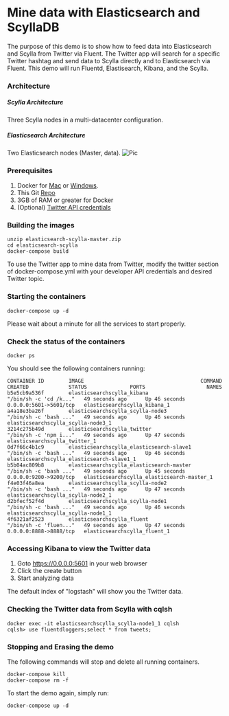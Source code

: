 # Mine data with Elasticsearch and ScyllaDB
<p align=center>

The purpose of this demo is to show how to feed data into Elasticsearch and Scylla from Twitter via Fluent. The Twitter app will search for a specific Twitter hashtag and send data to Scylla directly and to Elasticsearch via Fluent. This demo will run Fluentd, Elastisearch, Kibana, and the Scylla.

### Architecture

##### Scylla Architecture
Three Scylla nodes in a multi-datacenter configuration.

##### Elasticsearch Architecture
Two Elasticsearch nodes (Master, data).
![Pic](https://raw.githubusercontent.com/rusher81572/elasticsearch-scylla/master/diagram.png)

### Prerequisites

1. Docker for [Mac](https://download.docker.com/mac/stable/Docker.dmg) or [Windows](https://download.docker.com/win/stable/InstallDocker.msi).
2. This Git [Repo](https://github.com/rusher81572/elasticsearch-scylla/archive/master.zip)
3. 3GB of RAM or greater for Docker
4. (Optional) [Twitter API credentials](https://dev.twitter.com/)

### Building the images
```
unzip elasticsearch-scylla-master.zip
cd elasticsearch-scylla
docker-compose build
```

To use the Twitter app to mine data from Twitter, modify the twitter section of docker-compose.yml with your developer API credentials and desired Twitter topic.

### Starting the containers
```
docker-compose up -d
```

Please wait about a minute for all the services to start properly.

### Check the status of the containers
```
docker ps
```

You should see the following containers running:

```
CONTAINER ID        IMAGE                                      COMMAND                  CREATED             STATUS              PORTS                    NAMES
b5e5cb9a536f        elasticsearchscylla_kibana                 "/bin/sh -c 'cd /k..."   49 seconds ago      Up 46 seconds       0.0.0.0:5601->5601/tcp   elasticsearchscylla_kibana_1
a4a18e3ba26f        elasticsearchscylla_scylla-node3           "/bin/sh -c 'bash ..."   49 seconds ago      Up 46 seconds                                elasticsearchscylla_scylla-node3_1
3214c275b49d        elasticsearchscylla_twitter                "/bin/sh -c 'npm i..."   49 seconds ago      Up 47 seconds                                elasticsearchscylla_twitter_1
0d7f66c4b1c9        elasticsearchscylla_elasticsearch-slave1   "/bin/sh -c 'bash ..."   49 seconds ago      Up 46 seconds                                elasticsearchscylla_elasticsearch-slave1_1
b5b04ac809b8        elasticsearchscylla_elasticsearch-master   "/bin/sh -c 'bash ..."   49 seconds ago      Up 45 seconds       0.0.0.0:9200->9200/tcp   elasticsearchscylla_elasticsearch-master_1
f4e03f46a8ea        elasticsearchscylla_scylla-node2           "/bin/sh -c 'bash ..."   49 seconds ago      Up 47 seconds                                elasticsearchscylla_scylla-node2_1
d2bfecf52f4d        elasticsearchscylla_scylla-node1           "/bin/sh -c 'bash ..."   49 seconds ago      Up 46 seconds                                elasticsearchscylla_scylla-node1_1
4f6321af2523        elasticsearchscylla_fluent                 "/bin/sh -c 'fluen..."   49 seconds ago      Up 47 seconds       0.0.0.0:8888->8888/tcp   elasticsearchscylla_fluent_1
```


### Accessing Kibana to view the Twitter data
1. Goto https://0.0.0.0:5601 in your web browser
2. Click the create button
3. Start analyzing data

The default index of "logstash" will show you the Twitter data.

### Checking the Twitter data from Scylla with cqlsh
```
docker exec -it elasticsearchscylla_scylla-node1_1 cqlsh
cqlsh> use fluentdloggers;select * from tweets;
```

### Stopping and Erasing the demo

The following commands will stop and delete all running containers.

```
docker-compose kill
docker-compose rm -f
```

To start the demo again, simply run:
```
docker-compose up -d
```

